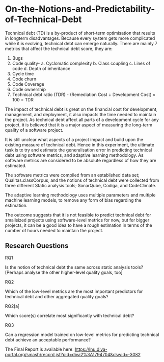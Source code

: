 # On-the-Notions-and-Predictability-of-Technical-Debt

Technical debt (TD) is a by-product of short-term optimisation that results in longterm disadvantages. Because every system gets more complicated while it is evolving, technical debt can emerge naturally. There are mainly 7 metrics that affect the technical debt score, they are:
1.	Bugs
2.	Code quality-
  a.	Cyclomatic complexity
  b.	Class coupling
  c.	Lines of code
  d.	Depth of inheritance
3.	Cycle time
4.	Code churn
5.	Code Coverage
6.	Code ownership
7.	Technical debt ratio (TDR) - (Remediation Cost ÷ Development Cost) × 100 = TDR

The impact of technical debt is great on the financial cost for development, management, and deployment, it also impacts the time needed to maintain the project. As technical debt affect all parts of a development cycle for any project, it is believed that it is a major aspect of measuring the long-term quality of a software project. 

It is still unclear what aspects of a project impact and build upon the existing measure of technical debt. Hence in this experiment, the ultimate task is to try and estimate the generalisation error in predicting technical debt using software metrics, and adaptive learning methodology. As software metrics are considered to be absolute regardless of how they are estimated.

The software metrics were compiled from an established data set; Qualitas.classCorpus, and the notions of technical debt were collected from three different Static analysis tools; SonarQube, Codiga, and CodeClimate.

The adaptive learning methodology uses multiple parameters and multiple machine learning models, to remove any form of bias regarding the estimation.

The outcome suggests that it is not feasible to predict technical debt for smallsized projects using software-level metrics for now, but for bigger projects, it can be a good idea to have a rough estimation in terms of the number of hours needed to maintain the project.

## Research Questions
RQ1 

Is the notion of technical debt the same across static analysis tools? [Perhaps analyse the other higher-level quality goals, too]

RQ2 

Which of the low-level metrics  are the most important predictors for technical debt and other aggregated quality goals?

RQ2[a]

Which score(s) correlate most significantly with technical debt?

RQ3

Can a regression model trained on low-level metrics for predicting technical debt achieve an acceptable performance?

The Final Report is available here: https://lnu.diva-portal.org/smash/record.jsf?pid=diva2%3A1794704&dswid=-3082
